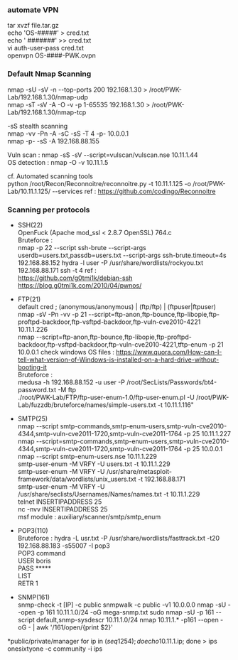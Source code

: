 ### automate VPN

tar xvzf file.tar.gz  <br />
echo 'OS-#####' > cred.txt <br />
echo ' #######' >> cred.txt <br />
vi auth-user-pass cred.txt <br />
openvpn OS-####-PWK.ovpn 


### Default Nmap Scanning<br />
nmap -sU -sV -n --top-ports 200 192.168.1.30  > /root/PWK-Lab/192.168.1.30/nmap-udp<br />
nmap -sT -sV -A -O -v -p 1-65535 192.168.1.30 > /root/PWK-Lab/192.168.1.30/nmap-tcp<br />

-sS stealth scanning<br />
nmap -vv -Pn -A -sC -sS -T 4 -p- 10.0.0.1<br />
nmap -p- -sS -A 192.168.88.155<br />

Vuln scan : nmap -sS -sV --script=vulscan/vulscan.nse 10.11.1.44<br />
OS detection : nmap -O -v 10.11.1.5<br />


cf. Automated scanning tools<br />
python /root/Recon/Reconnoitre/reconnoitre.py -t 10.11.1.125 -o /root/PWK-Lab/10.11.1.125/ --services
ref : https://github.com/codingo/Reconnoitre



### Scanning per protocols
- SSH(22) <br />
OpenFuck (Apache mod_ssl < 2.8.7 OpenSSL) 764.c <br />
Bruteforce : <br />
nmap -p 22 --script ssh-brute --script-args userdb=users.txt,passdb=users.txt --script-args ssh-brute.timeout=4s 192.168.88.152
hydra -l user -P /usr/share/wordlists/rockyou.txt  192.168.88.171 ssh -t 4
ref : <br />
https://github.com/g0tmi1k/debian-ssh 
https://blog.g0tmi1k.com/2010/04/pwnos/


- FTP(21) <br />
default cred ; (anonymous/anonymous) | (ftp/ftp) | (ftpuser|ftpuser)<br />
nmap -sV -Pn -vv -p 21  --script=ftp-anon,ftp-bounce,ftp-libopie,ftp-proftpd-backdoor,ftp-vsftpd-backdoor,ftp-vuln-cve2010-4221 10.11.1.226<br />
nmap --script=ftp-anon,ftp-bounce,ftp-libopie,ftp-proftpd-backdoor,ftp-vsftpd-backdoor,ftp-vuln-cve2010-4221,tftp-enum -p 21 10.0.0.1
check windows OS files : https://www.quora.com/How-can-I-tell-what-version-of-Windows-is-installed-on-a-hard-drive-without-booting-it<br />
Bruteforce : <br />
medusa -h 192.168.88.152 -u user -P /root/SecLists/Passwords/bt4-password.txt -M ftp<br />
./root/PWK-Lab/FTP/ftp-user-enum-1.0/ftp-user-enum.pl -U /root/PWK-Lab/fuzzdb/bruteforce/names/simple-users.txt -t 10.11.1.116"<br />


- SMTP(25)<br />
nmap --script smtp-commands,smtp-enum-users,smtp-vuln-cve2010-4344,smtp-vuln-cve2011-1720,smtp-vuln-cve2011-1764 -p 25 10.11.1.227<br />
nmap --script=smtp-commands,smtp-enum-users,smtp-vuln-cve2010-4344,smtp-vuln-cve2011-1720,smtp-vuln-cve2011-1764 -p 25 10.0.0.1<br />
nmap --script smtp-enum-users.nse 10.11.1.229<br />
smtp-user-enum -M VRFY -U users.txt -t 10.11.1.229<br />
smtp-user-enum -M VRFY -U /usr/share/metasploit-framework/data/wordlists/unix_users.txt -t 192.168.88.171<br />
smtp-user-enum -M VRFY -U  /usr/share/seclists/Usernames/Names/names.txt -t 10.11.1.229<br />
telnet INSERTIPADDRESS 25<br />
nc -nvv INSERTIPADDRESS 25<br />
msf module : auxiliary/scanner/smtp/smtp_enum<br />

- POP3(110)<br />
Bruteforce : hydra -L usr.txt -P /usr/share/wordlists/fasttrack.txt -t20 192.168.88.183 -s55007 -I pop3<br />
POP3 command<br />
USER boris<br />
PASS *****<br />
LIST <br />
RETR 1 <br />


- SNMP(161)<br />
snmp-check -t [IP] -c public
snmpwalk -c public -v1 10.0.0.0
nmap -sU --open -p 161 10.11.1.0/24 -oG mega-snmp.txt
sudo nmap -sU -p 161 --script default,snmp-sysdescr 10.11.1.0/24
nmap 10.11.1.* -p161 --open -oG - | awk '/161\/open/{print $2}'

*public/private/manager
for ip in $(seq 1 254); do echo 10.11.1.$ip; done > ips
onesixtyone -c community -i ips
